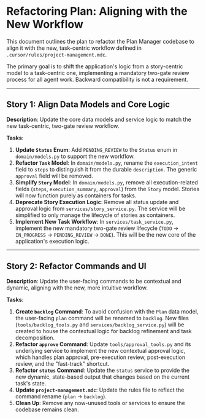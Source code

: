 # Refactoring Plan: Aligning with the New Workflow

This document outlines the plan to refactor the Plan Manager codebase to align it with the new, task-centric workflow defined in `.cursor/rules/project-management.mdc`.

The primary goal is to shift the application's logic from a story-centric model to a task-centric one, implementing a mandatory two-gate review process for all agent work. Backward compatibility is not a requirement.

---

## **Story 1: Align Data Models and Core Logic**

**Description**: Update the core data models and service logic to match the new task-centric, two-gate review workflow.

**Tasks**:

1.  **Update `Status` Enum**: Add `PENDING_REVIEW` to the `Status` enum in `domain/models.py` to support the new workflow.
2.  **Refactor `Task` Model**: In `domain/models.py`, rename the `execution_intent` field to `steps` to distinguish it from the durable `description`. The generic `approval` field will be removed.
3.  **Simplify `Story` Model**: In `domain/models.py`, remove all execution-related fields (`steps`, `execution_summary`, `approval`) from the `Story` model. Stories will now function purely as containers for tasks.
4.  **Deprecate Story Execution Logic**: Remove all status update and approval logic from `services/story_service.py`. The service will be simplified to only manage the lifecycle of stories as containers.
5.  **Implement New Task Workflow**: In `services/task_service.py`, implement the new mandatory two-gate review lifecycle (`TODO` → `IN_PROGRESS` → `PENDING_REVIEW` → `DONE`). This will be the new core of the application's execution logic.

---

## **Story 2: Refactor Commands and UI**

**Description**: Update the user-facing commands to be contextual and dynamic, aligning with the new, more intuitive workflow.

**Tasks**:

1.  **Create `backlog` Command**: To avoid confusion with the `Plan` data model, the user-facing `plan` command will be renamed to `backlog`. New files (`tools/backlog_tools.py` and `services/backlog_service.py`) will be created to house the contextual logic for backlog refinement and task decomposition.
2.  **Refactor `approve` Command**: Update `tools/approval_tools.py` and its underlying service to implement the new contextual approval logic, which handles plan approval, pre-execution review, post-execution review, and the "fast-track" shortcut.
3.  **Refactor `status` Command**: Update the `status` service to provide the new dynamic, state-based output that changes based on the current task's state.
4.  **Update `project-management.mdc`**: Update the rules file to reflect the command rename (`plan` -> `backlog`).
5.  **Clean Up**: Remove any now-unused tools or services to ensure the codebase remains clean.
